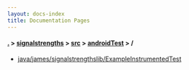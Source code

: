 ```yaml
---
layout: docs-index
title: Documentation Pages
---
```

#### [.](./../../../index) > [signalstrengths](./../../index) > [src](./../index) > [androidTest](./index) > **/**

- [java/james/signalstrengthslib/ExampleInstrumentedTest](java/james/signalstrengthslib/ExampleInstrumentedTest)
